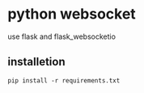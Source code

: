 # python websocket
use flask and flask_websocketio

## installetion
```pip install -r requirements.txt```
